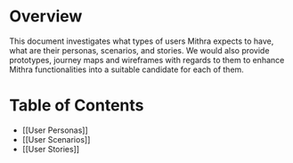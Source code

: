# Overview
This document investigates what types of users Mithra expects to have, what are their personas, scenarios, and stories. We would also provide prototypes, journey maps and wireframes with regards to them to enhance Mithra functionalities into a suitable candidate for each of them.

# Table of Contents
- [[User Personas]]
- [[User Scenarios]]
- [[User Stories]]